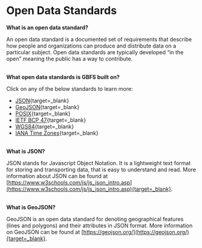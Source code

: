 # Open Data Standards

**What is an open data standard?**

An open data standard is a documented set of requirements that describe how people and organizations can produce and distribute data on a particular subject. Open data standards are typically developed “in the open” meaning the public has a way to contribute.

<br>**What open data standards is GBFS built on?**

Click on any of the below standards to learn more:

- [JSON](https://www.w3schools.com/whatis/whatis_json.asp){target=_blank}
- [GeoJSON](https://datatracker.ietf.org/doc/html/rfc7946){target=_blank}
- [POSIX](https://standards.ieee.org/project/1003_1.html){target=_blank}
- [IETF BCP 47](https://www.rfc-editor.org/info/bcp47){target=_blank}
- [WGS84](https://www.nga.mil/){target=_blank}
- [IANA Time Zones](https://www.iana.org/time-zones){target=_blank}

<br>**What is JSON?**

JSON stands for Javascript Object Notation. It is a lightweight text format for storing and transporting data, that is easy to understand and read. More information about JSON can be found at [https://www.w3schools.com/js/js_json_intro.asp](https://www.w3schools.com/js/js_json_intro.asp){target=_blank}. 

<br>**What is GeoJSON?**

GeoJSON is an open data standard for denoting geographical features (lines and polygons) and their attributes in JSON format. More information on GeoJSON can be found at [https://geojson.org/](https://geojson.org/){target=_blank}.